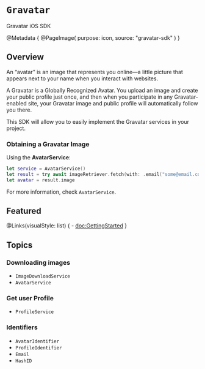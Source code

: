 # ``Gravatar``

Gravatar iOS SDK 

@Metadata {
    @PageImage(
       purpose: icon,
       source: "gravatar-sdk"
   )
}


## Overview

An “avatar” is an image that represents you online—a little picture that appears next to your name when you interact with websites.

A Gravatar is a Globally Recognized Avatar. You upload an image and create your public profile just once, and then when you participate in any Gravatar-enabled site, your Gravatar image and public profile will automatically follow you there.

This SDK will allow you to easily implement the Gravatar services in your project.

### Obtaining a Gravatar Image

Using the **AvatarService**:

```swift
let service = AvatarService()
let result = try await imageRetriever.fetch(with: .email("some@email.com"))
let avatar = result.image
```

For more information, check ``AvatarService``.

## Featured

@Links(visualStyle: list) {
    - <doc:GettingStarted>
}

## Topics

### Downloading images

- ``ImageDownloadService``
- ``AvatarService``


### Get user Profile

- ``ProfileService``

### Identifiers

- ``AvatarIdentifier``
- ``ProfileIdentifier``
- ``Email``
- ``HashID``
